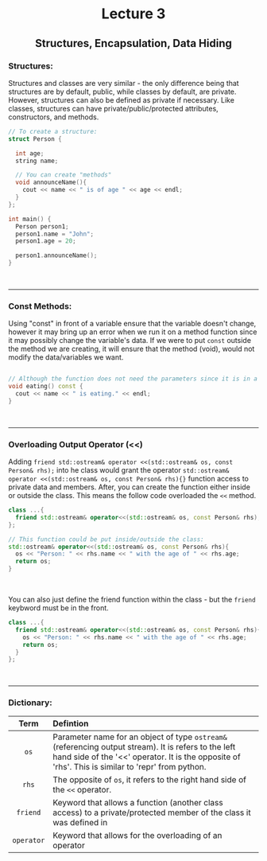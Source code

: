 <div align = "center">

# Lecture 3
## Structures, Encapsulation, Data Hiding

</div>

### Structures:
Structures and classes are very similar - the only difference being that structures are by default, public, while classes by default, are private. However, structures can also be defined as private if necessary. Like classes, structures can have private/public/protected attributes, constructors, and methods. 

```C++
// To create a structure:
struct Person {

  int age;
  string name;

  // You can create "methods"
  void announceName(){
    cout << name << " is of age " << age << endl;
  }
};

int main() {
  Person person1;
  person1.name = "John";
  person1.age = 20;

  person1.announceName();
}
```


</br>

---

### Const Methods:
Using "const" in front of a variable ensure that the variable doesn't change, however it may bring up an error when we run it on a method function since it may possibly change the variable's data. If we were to put `const` outside the method we are creating, it will ensure that the method (void), would not modify the data/variables we want.

```C++

// Although the function does not need the parameters since it is in a class function, to ensure the previous stated `const` variables don't change, we will leave `const` outside the parenthesis
void eating() const {
  cout << name << " is eating." << endl;
}

```
</br>

---

### Overloading Output Operator (<<)
Adding `friend std::ostream& operator <<(std::ostream& os, const Person& rhs);` into he class would grant the operator `std::ostream& operator <<(std::ostream& os, const Person& rhs){}` function access to private data and members. After, you can create the function either inside or outside the class. This means the follow code overloaded the `<<` method. 

```C++
class ...{
  friend std::ostream& operator<<(std::ostream& os, const Person& rhs); // Allows us to create a function (after the friend keyword) to access the information from the class
};

// This function could be put inside/outside the class:
std::ostream& operator<<(std::ostream& os, const Person& rhs){
  os << "Person: " << rhs.name << " with the age of " << rhs.age;
  return os;
}
```
</br>

You can also just define the friend function within the class - but the `friend` keybword must be in the front. 

```C++
class ...{
  friend std::ostream& operator<<(std::ostream& os, const Person& rhs){
    os << "Person: " << rhs.name << " with the age of " << rhs.age;
    return os;
  }
};

```

</br>

---

### Dictionary:

<div align = "center"> 
  
| Term | Defintion |
| :---: | :--- | 
| `os` | Parameter name for an object of type `ostream&` (referencing output stream). It is refers to the left hand side of the '<<' operator. It is the opposite of 'rhs'. This is similar to 'repr' from python. | 
| `rhs` | The opposite of `os`, it refers to the right hand side of the `<<` operator. | 
| `friend` | Keyword that allows a function (another class access) to a private/protected member of the class it was defined in | 
| `operator`| Keyword that allows for the overloading of an operator |



</div>
